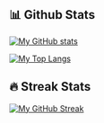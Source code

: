 <!--force to update count 1-->
<!--### Hi there 👋-->
## 📊 Github Stats
[![My GitHub stats](https://github-readme-stats.vercel.app/api?username=moisesjurad0&show_icons=true&layout=compact&theme=radical)](https://github.com/anuraghazra/github-readme-stats)

[![My Top Langs](https://github-readme-stats.vercel.app/api/top-langs/?username=moisesjurad0&layout=compact&theme=radical&langs_count=8)](https://github.com/anuraghazra/github-readme-stats)

## 🔥 Streak Stats
[![My GitHub Streak](http://github-readme-streak-stats.herokuapp.com?user=moisesJurad0&theme=radical)](https://git.io/streak-stats)

<!--
**moisesJurad0/moisesJurad0** is a ✨ _special_ ✨ repository because its `README.md` (this file) appears on your GitHub profile.

Here are some ideas to get you started:

- 🔭 I’m currently working on ...
- 🌱 I’m currently learning ...
- 👯 I’m looking to collaborate on ...
- 🤔 I’m looking for help with ...
- 💬 Ask me about ...
- 📫 How to reach me: ...
- 😄 Pronouns: ...
- ⚡ Fun fact: ...
-->
